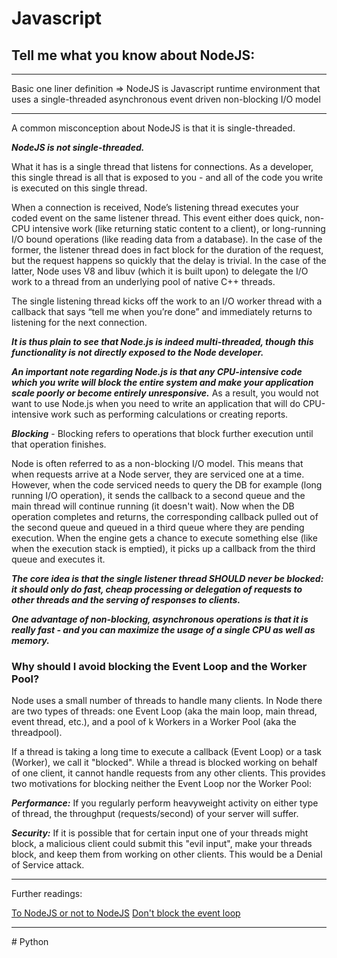 # Javascript 

## Tell me what you know about NodeJS:

<hr>
Basic one liner definition => NodeJS is Javascript runtime environment that uses a single-threaded asynchronous event driven non-blocking I/O model
<hr>

A common misconception about NodeJS is that it is single-threaded. 

**_NodeJS is not single-threaded._**

What it has is a single thread that listens for connections. As a developer, this single thread is all that is exposed to you - and all of the code you write is executed on this single thread. 

When a connection is received, Node’s listening thread executes your coded event on the same listener thread. This event either does quick, non-CPU intensive work (like returning static content to a client), or long-running I/O bound operations (like reading data from a database). In the case of the former, the listener thread does in fact block for the duration of the request, but the request happens so quickly that the delay is trivial. In the case of the latter, Node uses V8 and libuv (which it is built upon) to delegate the I/O work to a thread from an underlying pool of native C++ threads. 

The single listening thread kicks off the work to an I/O worker thread with a callback that says “tell me when you’re done” and immediately returns to listening for the next connection. 

**_It is thus plain to see that Node.js is indeed multi-threaded, though this functionality is not directly exposed to the Node developer._**

**_An important note regarding Node.js is that any CPU-intensive code which you write will block the entire system and make your application scale poorly or become entirely unresponsive._** As a result, you would not want to use Node.js when you need to write an application that will do CPU-intensive work such as performing calculations or creating reports.

**_Blocking_** - Blocking refers to operations that block further execution until that operation finishes.

Node is often referred to as a non-blocking I/O model. This means that when requests arrive at a Node server, they are serviced one at a time. However, when the code serviced needs to query the DB for example (long running I/O operation), it sends the callback to a second queue and the main thread will continue running (it doesn't wait). Now when the DB operation completes and returns, the corresponding callback pulled out of the second queue and queued in a third queue where they are pending execution. When the engine gets a chance to execute something else (like when the execution stack is emptied), it picks up a callback from the third queue and executes it.

**_The core idea is that the single listener thread SHOULD never be blocked: it should only do fast, cheap processing or delegation of requests to other threads and the serving of responses to clients._**

**_One advantage of non-blocking, asynchronous operations is that it is really fast - and you can maximize the usage of a single CPU as well as memory._**

### Why should I avoid blocking the Event Loop and the Worker Pool?
Node uses a small number of threads to handle many clients. In Node there are two types of threads: one Event Loop (aka the main loop, main thread, event thread, etc.), and a pool of k Workers in a Worker Pool (aka the threadpool).

If a thread is taking a long time to execute a callback (Event Loop) or a task (Worker), we call it "blocked". While a thread is blocked working on behalf of one client, it cannot handle requests from any other clients. This provides two motivations for blocking neither the Event Loop nor the Worker Pool:

**_Performance:_** If you regularly perform heavyweight activity on either type of thread, the throughput (requests/second) of your server will suffer.

**_Security:_** If it is possible that for certain input one of your threads might block, a malicious client could submit this "evil input", make your threads block, and keep them from working on other clients. This would be a Denial of Service attack.

<hr>
Further readings:

[To NodeJS or not to NodeJS](https://www.davidhaney.io/to-node-js-or-not-to-node-js/)
[Don't block the event loop](https://nodejs.org/en/docs/guides/dont-block-the-event-loop/)

<hr>
# Python
